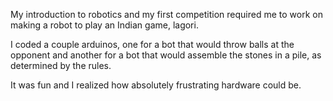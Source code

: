 My introduction to robotics and my first competition required me to work on making a robot to play an Indian game, lagori. 

I coded a couple arduinos, one for a bot that would throw balls at the opponent and another for a bot that would assemble the stones in a pile, as determined by the rules.

It was fun and I realized how absolutely frustrating hardware could be.

